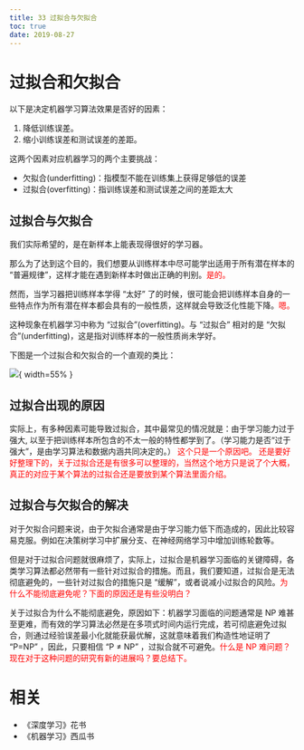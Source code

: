```yaml
---
title: 33 过拟合与欠拟合
toc: true
date: 2019-08-27
---
```


# 过拟合和欠拟合

以下是决定机器学习算法效果是否好的因素：

1. 降低训练误差。
2. 缩小训练误差和测试误差的差距。

这两个因素对应机器学习的两个主要挑战：

- 欠拟合(underfitting)：指模型不能在训练集上获得足够低的误差
- 过拟合(overfitting)：指训练误差和测试误差之间的差距太大


## 过拟合与欠拟合

我们实际希望的，是在新样本上能表现得很好的学习器。

那么为了达到这个目的，我们想要从训练样本中尽可能学出适用于所有潜在样本的 “普遍规律”，这样才能在遇到新样本时做出正确的判别。<span style="color:red;">是的。</span>

然而，当学习器把训练样本学得 “太好” 了的时候，很可能会把训练样本自身的一些特点作为所有潜在样本都会具有的一般性质，这样就会导致泛化性能下降。<span style="color:red;">嗯。</span>

这种现象在机器学习中称为 “过拟合”(overfitting)。与 “过拟合” 相对的是 “欠拟合”(underfitting)，这是指对训练样本的一般性质尚未学好。

下图是一个过拟合和欠拟合的一个直观的类比：

![](http://images.iterate.site/blog/image/180727/fe3jiB3fFi.png?imageslim){ width=55% }

## 过拟合出现的原因

实际上，有多种因素可能导致过拟合，其中最常见的情况就是：由于学习能力过于强大, 以至于把训练样本所包含的不太一般的特性都学到了。（学习能力是否“过于强大”，是由学习算法和数据内涵共同决定的。） <span style="color:red;">这个只是一个原因吧。 还是要好好整理下的，关于过拟合还是有很多可以整理的，当然这个地方只是说了个大概，真正的对应于某个算法的过拟合还是要放到某个算法里面介绍。</span>

## 过拟合与欠拟合的解决

对于欠拟合问题来说，由于欠拟合通常是由于学习能力低下而造成的，因此比较容易克服。例如在决策树学习中扩展分支、在神经网络学习中增加训练轮数等。

但是对于过拟合问题就很麻烦了，实际上，过拟合是机器学习面临的关键障碍，各类学习算法都必然带有一些针对过拟合的措施。而且，我们要知道，过拟合是无法彻底避免的，一些针对过拟合的措施只是 “缓解”，或者说减小过拟合的风险。<span style="color:red;">为什么不能彻底避免呢？下面的原因还是有些没明白？</span>

关于过拟合为什么不能彻底避免，原因如下：机器学习面临的问题通常是 NP 难甚至更难，而有效的学习算法必然是在多项式时间内运行完成，若可彻底避免过拟合，则通过经验误差最小化就能获最优解，这就意味着我们构造性地证明了 “P=NP” ，因此，只要相信 “P ≠ NP” ，过拟合就不可避免。<span style="color:red;">什么是 NP 难问题？现在对于这种问题的研究有新的进展吗？要总结下。</span>



# 相关

- 《深度学习》花书
- 《机器学习》西瓜书
